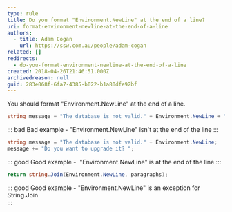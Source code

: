```yaml
---
type: rule
title: Do you format "Environment.NewLine" at the end of a line?
uri: format-environment-newline-at-the-end-of-a-line
authors:
  - title: Adam Cogan
    url: https://ssw.com.au/people/adam-cogan
related: []
redirects:
  - do-you-format-environment-newline-at-the-end-of-a-line
created: 2018-04-26T21:46:51.000Z
archivedreason: null
guid: 283e068f-6fa7-4385-b022-b1a80dfe92bf
---
```

You should format "Environment.NewLine" at the end of a line.

<!--endintro-->

```csharp
string message = "The database is not valid." + Environment.NewLine + "Do you want to upgrade it? ";
```

::: bad
Bad example - "Environment.NewLine" isn't at the end of the line 
:::

```csharp
string message = "The database is not valid." + Environment.NewLine;
message += "Do you want to upgrade it? ";
```

::: good
Good example -  "Environment.NewLine" is at the end of the line 
:::

```csharp
return string.Join(Environment.NewLine, paragraphs);
```

::: good
Good example - "Environment.NewLine" is an exception for String.Join\
:::
